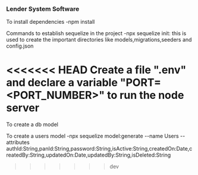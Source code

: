 ### Lender System Software

To install dependencies
-npm install

Commands to establish sequelize in the project
-npx sequelize init: this is used to create the important directories like models,migrations,seeders and config.json

<<<<<<< HEAD
Create a file ".env" and declare a variable "PORT=<PORT_NUMBER>" to run the node server
=======
To create a db model

To create a users model
-npx sequelize model:generate --name Users --attributes authId:String,panId:String,password:String,isActive:String,createdOn:Date,createdBy:String,updatedOn:Date,updatedBy:String,isDeleted:String
>>>>>>> dev

